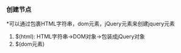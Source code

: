 ### 创建节点
*可以通过包裹HTML字符串，dom元素，jQuery元素来创建jquery元素
1. $(html): HTML字符串->DOM对象->包装成jQuery对象
2. $(dom元素)

